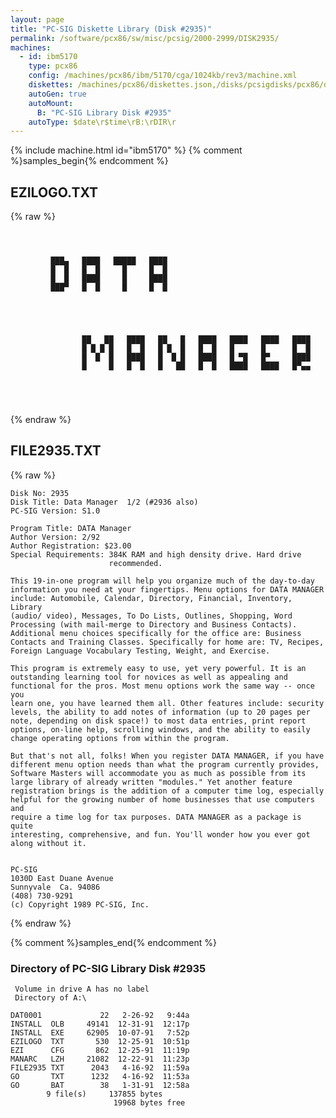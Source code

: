 ```yaml
---
layout: page
title: "PC-SIG Diskette Library (Disk #2935)"
permalink: /software/pcx86/sw/misc/pcsig/2000-2999/DISK2935/
machines:
  - id: ibm5170
    type: pcx86
    config: /machines/pcx86/ibm/5170/cga/1024kb/rev3/machine.xml
    diskettes: /machines/pcx86/diskettes.json,/disks/pcsigdisks/pcx86/diskettes.json
    autoGen: true
    autoMount:
      B: "PC-SIG Library Disk #2935"
    autoType: $date\r$time\rB:\rDIR\r
---
```


{% include machine.html id="ibm5170" %}
{% comment %}samples_begin{% endcomment %}

## EZILOGO.TXT

{% raw %}
```

          

         ███▄   ████   █████   ████        
         █  █   █  █     █     █  █
         █  █   ████     █     ████
         ███▀   █  █     █     █  █
                 


               
               
                ██   ██   ████   ██   █   ████   ████   ████   ████
                █ █ █ █   █  █   █ █  █   █  █   █      █      █  █
                █  █  █   ████   █  █ █   ████   █ ▀█   █▀     ████
                █     █   █  █   █   ██   █  █   ████   ████   █▀▄▄



                 
```
{% endraw %}

## FILE2935.TXT

{% raw %}
```
Disk No: 2935
Disk Title: Data Manager  1/2 (#2936 also)
PC-SIG Version: S1.0

Program Title: DATA Manager
Author Version: 2/92
Author Registration: $23.00
Special Requirements: 384K RAM and high density drive. Hard drive
                      recommended.

This 19-in-one program will help you organize much of the day-to-day
information you need at your fingertips. Menu options for DATA MANAGER
include: Automobile, Calendar, Directory, Financial, Inventory, Library
(audio/ video), Messages, To Do Lists, Outlines, Shopping, Word
Processing (with mail-merge to Directory and Business Contacts).
Additional menu choices specifically for the office are: Business
Contacts and Training Classes. Specifically for home are: TV, Recipes,
Foreign Language Vocabulary Testing, Weight, and Exercise.

This program is extremely easy to use, yet very powerful. It is an
outstanding learning tool for novices as well as appealing and
functional for the pros. Most menu options work the same way -- once you
learn one, you have learned them all. Other features include: security
levels, the ability to add notes of information (up to 20 pages per
note, depending on disk space!) to most data entries, print report
options, on-line help, scrolling windows, and the ability to easily
change operating options from within the program.

But that's not all, folks! When you register DATA MANAGER, if you have
different menu option needs than what the program currently provides,
Software Masters will accommodate you as much as possible from its
large library of already written "modules." Yet another feature
registration brings is the addition of a computer time log, especially
helpful for the growing number of home businesses that use computers and
require a time log for tax purposes. DATA MANAGER as a package is quite
interesting, comprehensive, and fun. You'll wonder how you ever got
along without it.


PC-SIG
1030D East Duane Avenue
Sunnyvale  Ca. 94086
(408) 730-9291
(c) Copyright 1989 PC-SIG, Inc.
```
{% endraw %}

{% comment %}samples_end{% endcomment %}

### Directory of PC-SIG Library Disk #2935

     Volume in drive A has no label
     Directory of A:\

    DAT0001             22   2-26-92   9:44a
    INSTALL  OLB     49141  12-31-91  12:17p
    INSTALL  EXE     62905  10-07-91   7:52p
    EZILOGO  TXT       530  12-25-91  10:51p
    EZI      CFG       862  12-25-91  11:19p
    MANARC   LZH     21082  12-22-91  11:23p
    FILE2935 TXT      2043   4-16-92  11:59a
    GO       TXT      1232   4-16-92  11:53a
    GO       BAT        38   1-31-91  12:58a
            9 file(s)     137855 bytes
                           19968 bytes free
